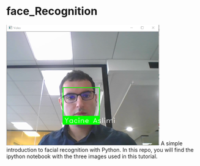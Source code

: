# face_Recognition

<img src ="23_Blog.PNG" width = "400">
A simple introduction to facial recognition with Python.
In this repo, you will find the ipython notebook with the three images used in this tutorial.

